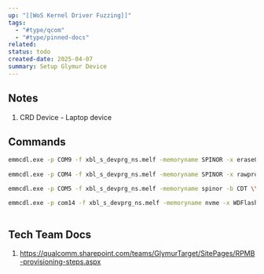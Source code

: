 ```yaml
---
up: "[[WoS Kernel Driver Fuzzing]]"
tags:
  - "#type/qcom"
  - "#type/pinned-docs"
related: 
status: todo
created-date: 2025-04-07
summary: Setup Glymur Device
---
```


## Notes
1. CRD Device - Laptop device

## Commands

```bash
emmcdl.exe -p COM9 -f xbl_s_devprg_ns.melf -memoryname SPINOR -x erase0.xml
 
emmcdl.exe -p COM4 -f xbl_s_devprg_ns.melf -memoryname SPINOR -x rawprogram0.xml

emmcdl.exe -p COM5 -f xbl_s_devprg_ns.melf -memoryname spinor -b CDT \\anusat\ProductSW\Glymur\CDT\CRD\GLYMUR_CRD_0.1.0.bin

emmcdl.exe -p com14 -f xbl_s_devprg_ns.melf -memoryname nvme -x WDFlash.xml
 
```
## Tech Team Docs

1. https://qualcomm.sharepoint.com/teams/GlymurTarget/SitePages/RPMB-provisioning-steps.aspx